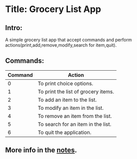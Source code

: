 # Title: Grocery List App

## Intro:

A simple grocery list app that accept commands and perform actions(print,add,remove,modify,search for item,quit).

## Commands:
Command      |     Action
------------ | -------------
0| To print choice options.
1| To print the list of grocery items.
2| To add an item to the list.
3| To modify an item in the list.
4| To remove an item from the list.
5| To search for an item in the list.
6| To quit the application.

## More info in the [notes](https://magenta-broccoli-129.notion.site/Arrays-Java-inbuilt-Lists-Autoboxing-and-Unboxing-ad01861796554e78a555989d150afc70).